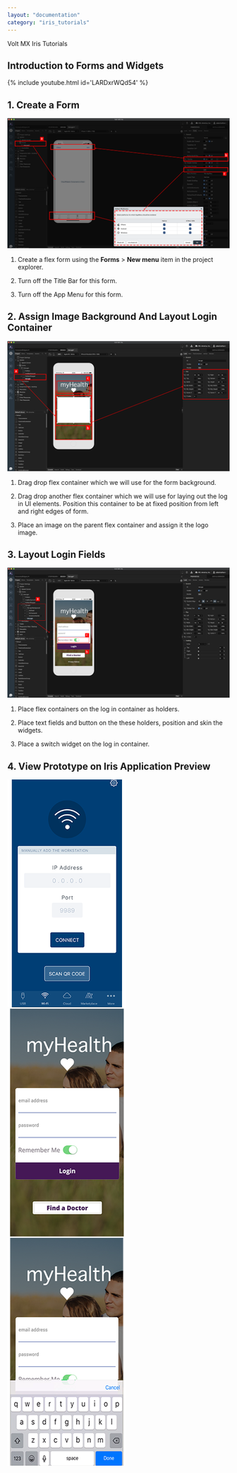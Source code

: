 ```yaml
---
layout: "documentation"
category: "iris_tutorials"
---
```

                             

Volt MX  Iris Tutorials

Introduction to Forms and Widgets
---------------------------------

{% include youtube.html id='LARDxrWQd54' %}

1\. Create a Form
-----------------

![](../Resources/Images/IntroFormsnWidgets-Canvas1.png)

1.  Create a flex form using the **Forms** > **New menu** item in the project explorer.
    
2.  Turn off the Title Bar for this form.  
      
    
3.  Turn off the App Menu for this form.
    

2\. Assign Image Background And Layout Login Container
------------------------------------------------------

![](../Resources/Images/IntroFormsnWidgets-Canvas2.png)

1.  Drag drop flex container which we will use for the form background.
    
2.  Drag drop another flex container which we will use for laying out the log in UI elements. Position this container to be at fixed position from left and right edges of form.  
    
3.  Place an image on the parent flex container and assign it the logo image.
    

3\. Layout Login Fields
-----------------------

![](../Resources/Images/IntroFormsnWidgets-Canvas3.png)

1.  Place flex containers on the log in container as holders.
    
2.  Place text fields and button on the these holders, position and skin the widgets.  
      
    
3.  Place a switch widget on the log in container.
    

4\. View Prototype on Iris Application Preview
----------------------------------------------------

![](../Resources/Images/IntroFormsnWidgets-App1.png) ![](../Resources/Images/IntroFormsnWidgets-App2.png) ![](../Resources/Images/IntroFormsnWidgets-App3.png)


